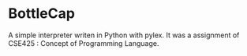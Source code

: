 # BottleCap

A simple interpreter writen in Python with pylex. It was a assignment of CSE425 : Concept of Programming Language.
